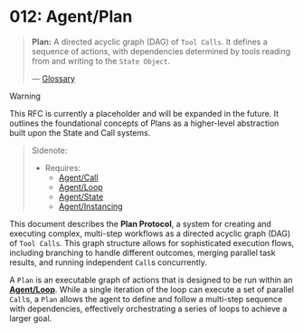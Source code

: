 # 012: Agent/Plan

> **Plan:** A directed acyclic graph (DAG) of `Tool Calls`. It defines a sequence of actions, with dependencies determined by tools reading from and writing to the `State Object`.
>
> — [Glossary](./000_glossary.md)

> [!WARNING]
> This RFC is currently a placeholder and will be expanded in the future. It outlines the foundational concepts of Plans as a higher-level abstraction built upon the State and Call systems.

> Sidenote:
>
> - Requires:
>   - [Agent/Call](./004_agent_call.md)
>   - [Agent/Loop](./005_agent_loop.md)
>   - [Agent/State](./010_agent_state.md)
>   - [Agent/Instancing](./011_agent_instancing.md)

This document describes the **Plan Protocol**, a system for creating and executing complex, multi-step workflows as a directed acyclic graph (DAG) of `Tool Calls`. This graph structure allows for sophisticated execution flows, including branching to handle different outcomes, merging parallel task results, and running independent `Call`s concurrently.

A `Plan` is an executable graph of actions that is designed to be run within an **[Agent/Loop](./005_agent_loop.md)**. While a single iteration of the loop can execute a set of parallel `Call`s, a `Plan` allows the agent to define and follow a multi-step sequence with dependencies, effectively orchestrating a series of loops to achieve a larger goal.

